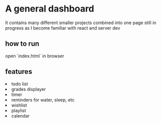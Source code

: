 <h1>A general dashboard</h1>
It contains many different smaller projects combined into one page
still in progress as I become familiar with react and server dev

<h2>how to run</h2>
open `index.html` in browser

<h2>features</h2>
<li>todo list</li>
<li>grades displayer</li>
<li>timer</li>
<li>reminders for water, sleep, etc</li>
<li>wishlist</li>
<li>playlist</li>
<li>calendar</li>
